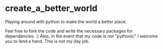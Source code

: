 # create_a_better_world
Playing around with python to make the world a better place.

Feel free to fork the code and write the necessary packages for dependencies.  :)
Also, in the event that my code is not "pythonic" I welcome you to lend a hand. 
This is not my day job.  
